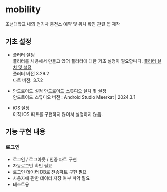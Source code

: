 # mobility

조선대학교 내의 전기차 충전소 예약 및 위치 확인 관련 앱 제작

## 기초 설정

- 플러터 설정 <br>
플러터를 사용해서 만들고 있어 플러터에 대한 기초 설정이 필요합니다.
[플러터 설치 및 설정](https://docs.flutter.dev/get-started/install?_gl=1*1e6o7pb*_up*MQ..*_ga*MjA1OTY4MTEyOS4xNzQ0NjAzNzA0*_ga_04YGWK0175*MTc0NDYwMzcwMy4xLjAuMTc0NDYwMzcwMy4wLjAuMA..) <br>
플러터 버전  3.29.2 <br>
다트 버전: 3.7.2 <br>

- 안드로이드 설정
    [안드로이드 스튜디오 설치 및 설정](https://developer.android.com/studio?hl=ko) <br>
    안드로이드 스튜디오 버전 : Android Studio Meerkat | 2024.3.1 <br>

- iOS 설정 <br>
    아직 iOS 파트를 구현하지 않아서 설정하지 않음.

## 기능 구현 내용
### 로그인
- 로그인 / 로그아웃 / 인증 파트 구현 
- 자동로그인 확인 필요
- 로그인 데이터 DB로 전송파트 구현 필요
- 사용자에 관한 데이터 저장 여부 파악 필요
- 테스트용

